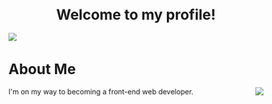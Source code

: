 <h1 align="center">Welcome to my profile!</h1>

<img src="https://cdn.discordapp.com/attachments/1002576922947096617/1005011627751526430/9f6f179e231537dbe3fa3e0db654e9e6.jpg">
<h1> About Me </h1>
<a href="https://discord.com/users/671349688112250880"><img align="right" src="https://lanyard-profile-readme.vercel.app/api/671349688112250880"></a>
I'm on my way to becoming a front-end web developer.

